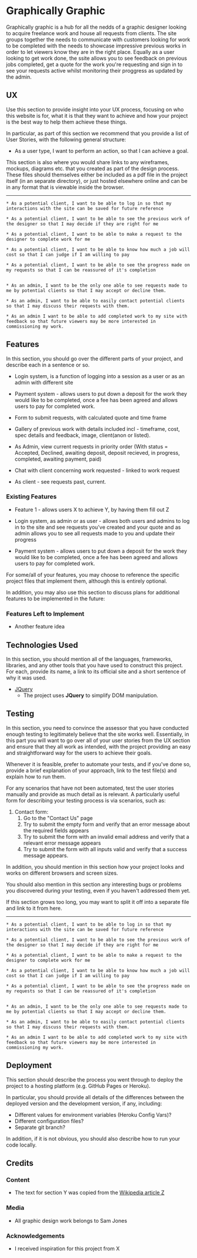 # Graphically Graphic

Graphically graphic is a hub for all the nedds of a graphic designer looking to acquire freelance work and house all requests from clients. The site groups together the needs to communicate with customers looking for work to be completed with the needs to showcase impressive previous works in order to let viewers know they are in the right place. Equally as a user looking to get work done, the ssite allows you to see feedback on previous jobs completed, get a quote for the work you're requesting and sign in to see your requests active whilst monitoring their proggress as updated by the admin. 

 
## UX
 
Use this section to provide insight into your UX process, focusing on who this website is for, what it is that they want to achieve and how your project is the best way to help them achieve these things.

In particular, as part of this section we recommend that you provide a list of User Stories, with the following general structure:
- As a user type, I want to perform an action, so that I can achieve a goal.

This section is also where you would share links to any wireframes, mockups, diagrams etc. that you created as part of the design process. These files should themselves either be included as a pdf file in the project itself (in an separate directory), or just hosted elsewhere online and can be in any format that is viewable inside the browser.

**************************
    * As a potential client, I want to be able to log in so that my interactions with the site can be saved for future reference

    * As a potential client, I want to be able to see the previous work of the designer so that I may decide if they are right for me

    * As a potential client, I want to be able to make a request to the designer to complete work for me

    * As a potential client, I want to be able to know how much a job will cost so that I can judge if I am willing to pay

    * As a potential client, I want to be able to see the progress made on my requests so that I can be reassured of it's completion


    * As an admin, I want to be the only one able to see requests made to me by potential clients so that I may accept or decline them.

    * As an admin, I want to be able to easily contact potential clients so that I may discuss their requests with them.

    * As an admin I want to be able to add completed work to my site with feedback so that future viewers may be more interested in commissioning my work.


## Features

In this section, you should go over the different parts of your project, and describe each in a sentence or so.

- Login system, is a function of logging into a session as a user or as an admin with different site 

- Payment system - allows users to put down a deposit for the work they would like to be completed, once a fee has been agreed and allows users to pay for completed work.

- Form to submit requests, with calculated quote and time frame 
- Gallery of previous work with details included incl - timeframe, cost, spec details and feedback, image, client(anon or listed).
- As Admin, view current requests in priority order (With status = Accepted, Declined, awaiting deposit, deposit recieved, in progress, completed, awaiting payment, paid)
- Chat with client concerning work requested - linked to work request
- As client - see requests past, current.
 
### Existing Features
- Feature 1 - allows users X to achieve Y, by having them fill out Z

- Login system, as admin or as user - allows both users and admins to log in to the site and see requests you've created and your quote and as admin allows you to see all requests made to you and update their progress

- Payment system - allows users to put down a deposit for the work they would like to be completed, once a fee has been agreed and allows users to pay for completed work.


For some/all of your features, you may choose to reference the specific project files that implement them, although this is entirely optional.

In addition, you may also use this section to discuss plans for additional features to be implemented in the future:

### Features Left to Implement
- Another feature idea

## Technologies Used

In this section, you should mention all of the languages, frameworks, libraries, and any other tools that you have used to construct this project. For each, provide its name, a link to its official site and a short sentence of why it was used.

- [JQuery](https://jquery.com)
    - The project uses **JQuery** to simplify DOM manipulation.


## Testing

In this section, you need to convince the assessor that you have conducted enough testing to legitimately believe that the site works well. Essentially, in this part you will want to go over all of your user stories from the UX section and ensure that they all work as intended, with the project providing an easy and straightforward way for the users to achieve their goals.

Whenever it is feasible, prefer to automate your tests, and if you've done so, provide a brief explanation of your approach, link to the test file(s) and explain how to run them.

For any scenarios that have not been automated, test the user stories manually and provide as much detail as is relevant. A particularly useful form for describing your testing process is via scenarios, such as:

1. Contact form:
    1. Go to the "Contact Us" page
    2. Try to submit the empty form and verify that an error message about the required fields appears
    3. Try to submit the form with an invalid email address and verify that a relevant error message appears
    4. Try to submit the form with all inputs valid and verify that a success message appears.

In addition, you should mention in this section how your project looks and works on different browsers and screen sizes.

You should also mention in this section any interesting bugs or problems you discovered during your testing, even if you haven't addressed them yet.

If this section grows too long, you may want to split it off into a separate file and link to it from here.


*******************************

    * As a potential client, I want to be able to log in so that my interactions with the site can be saved for future reference

    * As a potential client, I want to be able to see the previous work of the designer so that I may decide if they are right for me

    * As a potential client, I want to be able to make a request to the designer to complete work for me

    * As a potential client, I want to be able to know how much a job will cost so that I can judge if I am willing to pay

    * As a potential client, I want to be able to see the progress made on my requests so that I can be reassured of it's completion


    * As an admin, I want to be the only one able to see requests made to me by potential clients so that I may accept or decline them.

    * As an admin, I want to be able to easily contact potential clients so that I may discuss their requests with them.

    * As an admin I want to be able to add completed work to my site with feedback so that future viewers may be more interested in commissioning my work.

## Deployment

This section should describe the process you went through to deploy the project to a hosting platform (e.g. GitHub Pages or Heroku).

In particular, you should provide all details of the differences between the deployed version and the development version, if any, including:
- Different values for environment variables (Heroku Config Vars)?
- Different configuration files?
- Separate git branch?

In addition, if it is not obvious, you should also describe how to run your code locally.


## Credits

### Content
- The text for section Y was copied from the [Wikipedia article Z](https://en.wikipedia.org/wiki/Z)

### Media
- All graphic design work belongs to Sam Jones

### Acknowledgements

- I received inspiration for this project from X